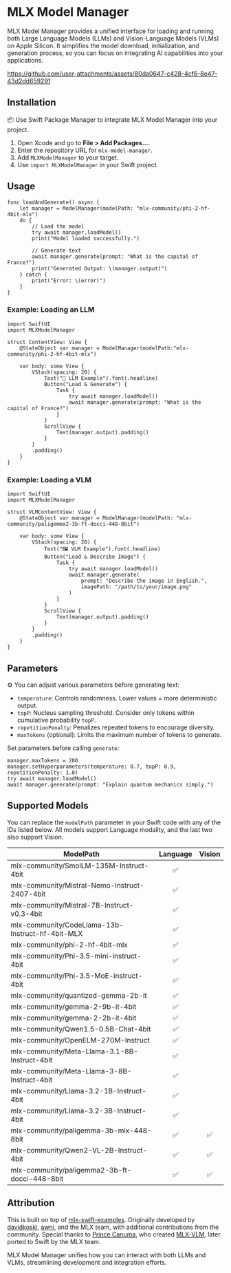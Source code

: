 # MLX Model Manager

MLX Model Manager provides a unified interface for loading and running both Large Language Models (LLMs) and Vision-Language Models (VLMs) on Apple Silicon. It simplifies the model download, initialization, and generation process, so you can focus on integrating AI capabilities into your applications.


https://github.com/user-attachments/assets/80da0647-c428-4cf6-8e47-43d2dd659291


## Installation

📦 Use Swift Package Manager to integrate MLX Model Manager into your project.

1. Open Xcode and go to **File > Add Packages...**.
2. Enter the repository URL for `mlx-model-manager`.
3. Add `MLXModelManager` to your target.
4. Use `import MLXModelManager` in your Swift project.

## Usage

```
func loadAndGenerate() async {
    let manager = ModelManager(modelPath: "mlx-community/phi-2-hf-4bit-mlx")
    do {
        // Load the model
        try await manager.loadModel()
        print("Model loaded successfully.")
        
        // Generate text
        await manager.generate(prompt: "What is the capital of France?")
        print("Generated Output: \(manager.output)")
    } catch {
        print("Error: \(error)")
    }
}
```


### Example: Loading an LLM

```
import SwiftUI
import MLXModelManager

struct ContentView: View {
    @StateObject var manager = ModelManager(modelPath:"mlx-community/phi-2-hf-4bit-mlx")

    var body: some View {
        VStack(spacing: 20) {
            Text("🤖 LLM Example").font(.headline)
            Button("Load & Generate") {
                Task {
                    try await manager.loadModel()
                    await manager.generate(prompt: "What is the capital of France?")
                }
            }
            ScrollView {
                Text(manager.output).padding()
            }
        }
        .padding()
    }
}
```

### Example: Loading a VLM

```
import SwiftUI
import MLXModelManager

struct VLMContentView: View {
    @StateObject var manager = ModelManager(modelPath: "mlx-community/paligemma2-3b-ft-docci-448-8bit")

    var body: some View {
        VStack(spacing: 20) {
            Text("🖼️ VLM Example").font(.headline)
            Button("Load & Describe Image") {
                Task {
                    try await manager.loadModel()
                    await manager.generate(
                        prompt: "Describe the image in English.",
                        imagePath: "/path/to/your/image.png"
                    )
                }
            }
            ScrollView {
                Text(manager.output).padding()
            }
        }
        .padding()
    }
}
```

## Parameters

⚙️ You can adjust various parameters before generating text:

-  `temperature`: Controls randomness. Lower values = more deterministic output.
-  `topP`: Nucleus sampling threshold. Consider only tokens within cumulative probability `topP`.
-  `repetitionPenalty`: Penalizes repeated tokens to encourage diversity.
-  `maxTokens` (optional): Limits the maximum number of tokens to generate.

Set parameters before calling `generate`:

```
manager.maxTokens = 200
manager.setHyperparameters(temperature: 0.7, topP: 0.9, repetitionPenalty: 1.0)
try await manager.loadModel()
await manager.generate(prompt: "Explain quantum mechanics simply.")
```

## Supported Models

You can replace the `modelPath` parameter in your Swift code with any of the IDs listed below. All models support Language modality, and the last two also support Vision.

| ModelPath                                      | Language | Vision |
|------------------------------------------------|:--------:|:------:|
| mlx-community/SmolLM-135M-Instruct-4bit       | ✅       |        |
| mlx-community/Mistral-Nemo-Instruct-2407-4bit | ✅       |        |
| mlx-community/Mistral-7B-Instruct-v0.3-4bit   | ✅       |        |
| mlx-community/CodeLlama-13b-Instruct-hf-4bit-MLX | ✅    |        |
| mlx-community/phi-2-hf-4bit-mlx               | ✅       |        |
| mlx-community/Phi-3.5-mini-instruct-4bit      | ✅       |        |
| mlx-community/Phi-3.5-MoE-instruct-4bit       | ✅       |        |
| mlx-community/quantized-gemma-2b-it           | ✅       |        |
| mlx-community/gemma-2-9b-it-4bit              | ✅       |        |
| mlx-community/gemma-2-2b-it-4bit              | ✅       |        |
| mlx-community/Qwen1.5-0.5B-Chat-4bit          | ✅       |        |
| mlx-community/OpenELM-270M-Instruct           | ✅       |        |
| mlx-community/Meta-Llama-3.1-8B-Instruct-4bit | ✅       |        |
| mlx-community/Meta-Llama-3-8B-Instruct-4bit   | ✅       |        |
| mlx-community/Llama-3.2-1B-Instruct-4bit      | ✅       |        |
| mlx-community/Llama-3.2-3B-Instruct-4bit      | ✅       |        |
| mlx-community/paligemma-3b-mix-448-8bit       | ✅       | ✅     |
| mlx-community/Qwen2-VL-2B-Instruct-4bit       | ✅       | ✅     |
| mlx-community/paligemma2-3b-ft-docci-448-8bit | ✅       | ✅     |

## Attribution

This is built on top of [mlx-swift-examples](https://github.com/ml-explore/mlx-swift-examples). Originally developed by [davidkoski](https://github.com/davidkoski), [awni](https://github.com/awni), and the MLX team, with additional contributions from the community. Special thanks to [Prince Canuma](https://github.com/Blaizzy), who created [MLX-VLM](https://github.com/Blaizzy/mlx-vlm), later ported to Swift by the MLX team.

MLX Model Manager unifies how you can interact with both LLMs and VLMs, streamlining development and integration efforts.

